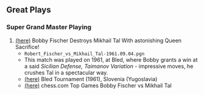 ## Great Plays

### Super Grand Master Playing
1. [(here)](https://www.youtube.com/watch?v=zehQfJkGgLU) Bobby Fischer Destroys Mikhail Tal With astonishing Queen Sacrifice!
   + `Robert_Fischer_vs_Mikhail_Tal-1961.09.04.pgn`
   + This match was played on 1961, at Bled, where Bobby grants a win at a said _Sicilian Defense, Taimanov Variation_ - impressive moves, he crushes Tal in a spectacular way.
   + [(here)](https://www.chessgames.com/perl/chess.pl?tid=80210) Bled Tournament (1961), Slovenia (Yugoslavia)
   + [(here)](https://www.chess.com/blog/CharanChess310/top-games-of-bobby-fischer-vs-mikhail-tal) chess.com Top Games Bobby Fischer vs Mikhail Tal
